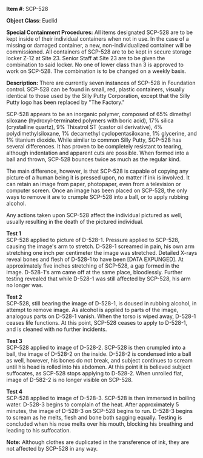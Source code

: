 **Item #**: SCP-528

**Object Class**: Euclid

**Special Containment Procedures:** All items designated SCP-528 are to be kept inside of their individual containers when not in use. In the case of a missing or damaged container, a new, non-individualized container will be commissioned. All containers of SCP-528 are to be kept in secure storage locker Z-12 at Site 23. Senior Staff at Site 23 are to be given the combination to said locker. No one of lower class than 3 is approved to work on SCP-528. The combination is to be changed on a weekly basis.

**Description:** There are currently seven instances of SCP-528 in Foundation control. SCP-528 can be found in small, red, plastic containers, visually identical to those used by the Silly Putty Corporation, except that the Silly Putty logo has been replaced by "The Factory."

SCP-528 appears to be an inorganic polymer, composed of 65% dimethyl siloxane (hydroxyl-terminated polymers with boric acid), 17% silica (crystalline quartz), 9% Thixatrol ST (castor oil derivative), 4% polydimethylsiloxane, 1% decamethyl cyclopentasiloxane, 1% glycerine, and 1% titanium dioxide. While similar to common Silly Putty, SCP-528 has several differences. It has proven to be completely resistant to tearing, although indentation and apparent cuts are possible. When formed into a ball and thrown, SCP-528 bounces twice as much as the regular kind.

The main difference, however, is that SCP-528 is capable of copying any picture of a human being it is pressed upon, no matter if ink is involved. It can retain an image from paper, photopaper, even from a television or computer screen. Once an image has been placed on SCP-528, the only ways to remove it are to crumple SCP-528 into a ball, or to apply rubbing alcohol.

Any actions taken upon SCP-528 affect the individual pictured as well, usually resulting in the death of the pictured individual.

**Test 1**  
SCP-528 applied to picture of D-528-1. Pressure applied to SCP-528, causing the image's arm to stretch. D-528-1 screamed in pain, his own arm stretching one inch per centimeter the image was stretched. Detailed X-rays reveal bones and flesh of D-528-1 to have been \[DATA EXPUNGED\]. At approximately five inches stretching of SCP-528, a gap formed in the image. D-528-1's arm came off at the same place, bloodlessly. Further testing revealed that while D-528-1 was still affected by SCP-528, his arm no longer was.

**Test 2**  
SCP-528, still bearing the image of D-528-1, is doused in rubbing alcohol, in attempt to remove image. As alcohol is applied to parts of the image, analogous parts on D-528-1 vanish. When the torso is wiped away, D-528-1 ceases life functions. At this point, SCP-528 ceases to apply to D-528-1, and is cleaned with no further incidents.

**Test 3**  
SCP-528 applied to image of D-528-2. SCP-528 is then crumpled into a ball, the image of D-528-2 on the inside. D-528-2 is condensed into a ball as well, however, his bones do not break, and subject continues to scream until his head is rolled into his abdomen. At this point it is believed subject suffocates, as SCP-528 stops applying to D-528-2. When unrolled flat, image of D-582-2 is no longer visible on SCP-528.

**Test 4**  
SCP-528 applied to image of D-528-3. SCP-528 is then immersed in boiling water. D-528-3 begins to complain of the heat. After approximately 5 minutes, the image of D-528-3 on SCP-528 begins to run. D-528-3 begins to scream as he melts, flesh and bone both sagging equally. Testing is concluded when his nose melts over his mouth, blocking his breathing and leading to his suffocation.

**Note:** Although clothes are duplicated in the transference of ink, they are not affected by SCP-528 in any way.